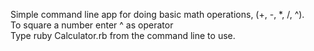 Simple command line app for doing basic math operations, (+, -, *, /, ^).
\
To square a number enter ^ as operator
\
Type ruby Calculator.rb from the command line to use.
